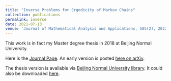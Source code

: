 ```yaml
---
title: "Inverse Problems for Ergodicity of Markov Chains"
collection: publications
permalink: inverse
date: 2021-07-13
venue: 'Journal of Mathematical Analysis and Applications, 505(2), 2022, Article 125483.'
---
```

This work is in fact my Master degree thesis in 2018 at Beijing Normal University. 

Here is the [Journal Page](https://www.sciencedirect.com/science/article/abs/pii/S0022247X2100562X). An early version is posted [here on arXiv](https://arxiv.org/abs/2001.00134). 

The thesis version is available via [Beijing Normal University library](http://www.lib.bnu.edu.cn/). It could also be downloaded [here](http://zf-wei.github.io/files/bnuthesis.pdf).

